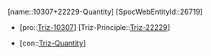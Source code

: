 ﻿---
type: TrizContradiction
aliases:
- 10307+22229-Quantity
license: CC BY-SA 4.0
copyright: https://github.com/SpocWeb
IsDeleted: false
IsReadOnly: false
Confidential: public
tags: 
- Triz/Contradiction
---
[name::10307+22229-Quantity]
[SpocWebEntityId::26719]
+ [pro::[Triz-10307](Triz-10307)]
[Triz-Principle::[Triz-22229](Triz-22229)]
- [con::[Triz-Quantity](tech/Triz/Parameter/Triz-Quantity.md)]

